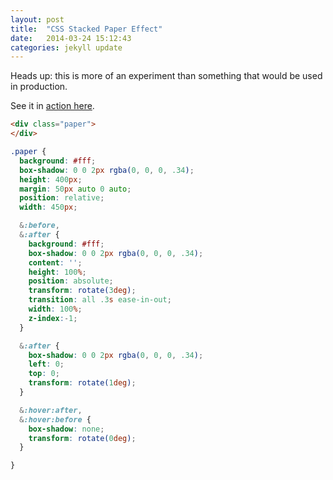 ```yaml
---
layout: post
title:  "CSS Stacked Paper Effect"
date:   2014-03-24 15:12:43
categories: jekyll update
---
```

Heads up: this is more of an experiment than something that would be used in production.

See it in [action here](http://codepen.io/alexpate/pen/MwjMxP).

``` html
<div class="paper">
</div>
```

``` scss
.paper {
  background: #fff;
  box-shadow: 0 0 2px rgba(0, 0, 0, .34);
  height: 400px;
  margin: 50px auto 0 auto;
  position: relative;
  width: 450px;

  &:before,
  &:after {
    background: #fff;
    box-shadow: 0 0 2px rgba(0, 0, 0, .34);
    content: '';
    height: 100%;
    position: absolute;
    transform: rotate(3deg);
    transition: all .3s ease-in-out;
    width: 100%;
    z-index:-1;
  }

  &:after {
    box-shadow: 0 0 2px rgba(0, 0, 0, .34);
    left: 0;
    top: 0;
    transform: rotate(1deg);
  }

  &:hover:after,
  &:hover:before {
    box-shadow: none;
    transform: rotate(0deg);
  }

}

```
